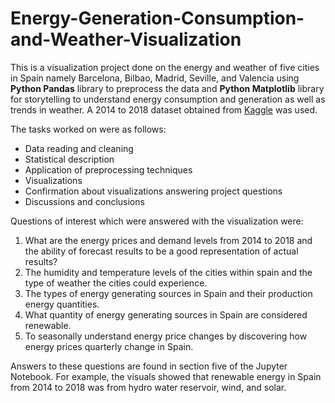 # Energy-Generation-Consumption-and-Weather-Visualization

This is a visualization project done on the energy and weather of five cities in Spain namely Barcelona, Bilbao, Madrid, Seville, and Valencia using **Python Pandas** library to preprocess the data and **Python Matplotlib** library for storytelling to understand energy consumption and generation as well as trends in weather. A 2014 to 2018 dataset obtained from [Kaggle](https://www.kaggle.com/datasets/nicholasjhana/energy-consumption-generation-prices-and-weather?select=weather_features.csv) was used.

The tasks worked on were as follows:

* Data reading and cleaning
* Statistical description
* Application of preprocessing techniques
* Visualizations
* Confirmation about visualizations answering project questions
* Discussions and conclusions

Questions of interest which were answered with the visualization were:

1. What are the energy prices and demand levels from 2014 to 2018 and the ability of forecast results to be a good representation of actual results?
2. The humidity and temperature levels of the cities within spain and the type of weather the cities could experience.
3. The types of energy generating sources in Spain and their production energy quantities.
4. What quantity of energy generating sources in Spain are considered renewable.
5. To seasonally understand energy price changes by discovering how energy prices quarterly change in Spain.

Answers to these questions are found in section five of the Jupyter Notebook. For example, the visuals showed that renewable energy in Spain from
2014 to 2018 was from hydro water reservoir, wind, and solar.
